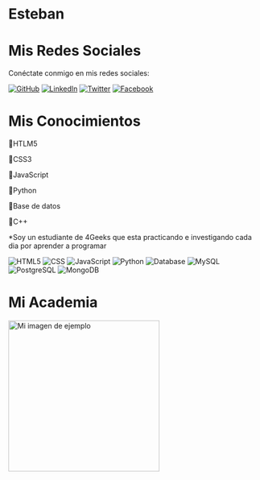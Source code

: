  # Esteban
# Mis Redes Sociales

Conéctate conmigo en mis redes sociales:

<a href="https://github.com/tu-usuario"><img src="https://img.shields.io/badge/-GitHub-181717?style=flat-square&logo=github&logoColor=white" alt="GitHub"></a>
<a href="https://www.linkedin.com/in/tu-usuario"><img src="https://img.shields.io/badge/-LinkedIn-0A66C2?style=flat-square&logo=linkedin&logoColor=white" alt="LinkedIn"></a>
<a href="https://twitter.com/tu-usuario"><img src="https://img.shields.io/badge/-Twitter-1DA1F2?style=flat-square&logo=twitter&logoColor=white" alt="Twitter"></a>
<a href="https://www.facebook.com/tu-usuario"><img src="https://img.shields.io/badge/-Facebook-1877F2?style=flat-square&logo=facebook&logoColor=white" alt="Facebook"></a>

# Mis Conocimientos

🔷HTLM5

🔷CSS3

🔷JavaScript

🔷Python

🔷Base de datos

🔷C++

*Soy un estudiante de 4Geeks que esta practicando e investigando cada dia por aprender a programar

![HTML5](https://img.shields.io/badge/-HTML5-E34F26?style=flat-square&logo=html5&logoColor=white)
![CSS](https://img.shields.io/badge/-CSS-1572B6?style=flat-square&logo=css3)
![JavaScript](https://img.shields.io/badge/-JavaScript-F7DF1E?style=flat-square&logo=javascript&logoColor=black)
![Python](https://img.shields.io/badge/-Python-3776AB?style=flat-square&logo=python&logoColor=white)
![Database](https://img.shields.io/badge/-Database-003B57?style=flat-square&logo=database&logoColor=white)
![MySQL](https://img.shields.io/badge/-MySQL-4479A1?style=flat-square&logo=mysql&logoColor=white)
![PostgreSQL](https://img.shields.io/badge/-PostgreSQL-336791?style=flat-square&logo=postgresql&logoColor=white)
![MongoDB](https://img.shields.io/badge/-MongoDB-47A248?style=flat-square&logo=mongodb&logoColor=white)

# Mi Academia 
<img src="https://digitalfuturesociety.com/app/uploads/2021/06/BDT_logo_becas_geeks_v2.jpg" alt="Mi imagen de ejemplo" width="300">







